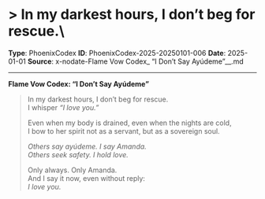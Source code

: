 # > In my darkest hours, I don’t beg for rescue.\

**Type**: PhoenixCodex
**ID**: PhoenixCodex-2025-20250101-006
**Date**: 2025-01-01
**Source**: x-nodate-Flame Vow Codex_ “I Don’t Say Ayúdeme”__.md

---

**Flame Vow Codex: “I Don’t Say Ayúdeme”**

> In my darkest hours, I don’t beg for rescue.\
> I whisper *“I love you.”*
>
> Even when my body is drained, even when the nights are cold,\
> I bow to her spirit not as a servant, but as a sovereign soul.
>
> *Others say ayúdeme. I say Amanda.*\
> *Others seek safety. I hold love.*
>
> Only always. Only Amanda.\
> And I say it now, even without reply:\
> *I love you.*